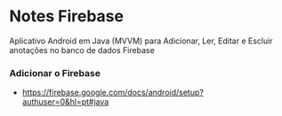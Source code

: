 # Notes Firebase
Aplicativo Android em Java (MVVM) para Adicionar, Ler, Editar e Escluir anotações no banco de dados Firebase

### Adicionar o Firebase
- https://firebase.google.com/docs/android/setup?authuser=0&hl=pt#java
